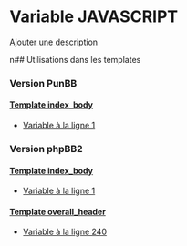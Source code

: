# Variable JAVASCRIPT
[Ajouter une description](https://fa-tvars.appspot.com/JAVASCRIPT)

n## Utilisations dans les templates

### Version PunBB

#### [Template index_body](punbb/index_body.md)
* [Variable à la ligne 1](../punbb/index_body.tpl#L1)

### Version phpBB2

#### [Template index_body](subsilver/index_body.md)
* [Variable à la ligne 1](../subsilver/index_body.tpl#L1)

#### [Template overall_header](subsilver/overall_header.md)
* [Variable à la ligne 240](../subsilver/overall_header.tpl#L240)